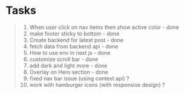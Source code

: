# Tasks

> 1. When user click on nav items then show active color - done
> 2. make footer sticky to bottom - done
> 3. Create backend for latest post - done
> 4. fetch data from backend api - done
> 5. How to use env in next js - done
> 6. customize scroll bar - done
> 7. add dark and light more - done
> 8. Overlay on Hero section - done
> 9. fixed nav bar issue (using context api) ?
> 10. work with hamburger icons (with responsive design) ?
